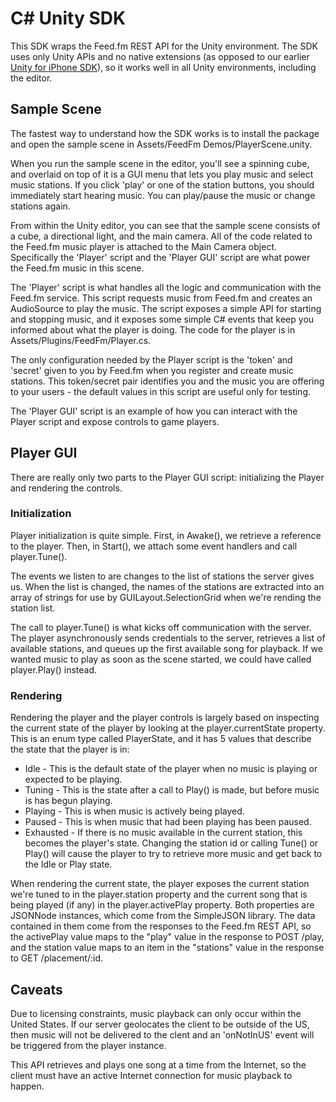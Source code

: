 
# C# Unity SDK

This SDK wraps the Feed.fm REST API for the Unity environment.
The SDK uses only Unity APIs and no native extensions (as opposed
to our earlier [Unity for iPhone SDK](https://github.com/fuzz-radio/Unity-SDK)), 
so it works well in all Unity environments, including the editor.

## Sample Scene

The fastest way to understand how the SDK works is to install the package and
open the sample scene in Assets/FeedFm Demos/PlayerScene.unity.

When you run the sample scene in the editor, you'll see a spinning cube, and
overlaid on top of it is a GUI menu that lets you play music and select music
stations. If you click 'play' or one of the station buttons, you should
immediately start hearing music. You can play/pause the music or change stations
again.

From within the Unity editor, you can see that the sample scene consists of a
cube, a directional light, and the main camera. All of the code related to the
Feed.fm music player is attached to the Main Camera object. Specifically the
'Player' script and the 'Player GUI' script are what power the Feed.fm music in
this scene.

The 'Player' script is what handles all the logic and communication with the
Feed.fm service. This script requests music from Feed.fm and creates an AudioSource
to play the music. The script exposes a simple API for starting and stopping music,
and it exposes some simple C# events that keep you informed about what the player is
doing. The code for the player is in Assets/Plugins/FeedFm/Player.cs.

The only configuration needed by the Player script is the 'token' and 'secret'
given to you by Feed.fm when you register and create music stations. This
token/secret pair identifies you and the music you are offering to your users -
the default values in this script are useful only for testing.

The 'Player GUI' script is an example of how you can interact with the Player
script and expose controls to game players.

## Player GUI

There are really only two parts to the Player GUI script: initializing the
Player and rendering the controls.

### Initialization

Player initialization is quite simple. First, in Awake(), we retrieve a reference
to the player. Then, in Start(), we attach some event handlers and call player.Tune().

The events we listen to are changes to the list of stations the server gives us.
When the list is changed, the names of the stations are extracted into an array
of strings for use by GUILayout.SelectionGrid when we're rending the station list.

The call to player.Tune() is what kicks off communication with the server. The
player asynchronously sends credentials to the server, retrieves a list of
available stations, and queues up the first available song for playback. If
we wanted music to play as soon as the scene started, we could have called
player.Play() instead.

### Rendering

Rendering the player and the player controls is largely based on inspecting
the current state of the player by looking at the player.currentState
property. This is an enum type called PlayerState, and it has 5 values that
describe the state that the player is in:

* Idle - This is the default state of the player when no music is playing or
expected to be playing.
* Tuning - This is the state after a call to Play() is made, but before
music is has begun playing.
* Playing - This is when music is actively being played.
* Paused - This is when music that had been playing has been paused.
* Exhausted - If there is no music available in the current station, this
becomes the player's state. Changing the station id or calling Tune() or Play()
will cause the player to try to retrieve more music and get back to the Idle
or Play state.

When rendering the current state, the player exposes the current station we're
tuned to in the player.station property and the current song that is being
played (if any) in the player.activePlay property. Both properties are JSONNode
instances, which come from the SimpleJSON library. The data contained in them
come from the responses to the Feed.fm REST API, so the activePlay value maps
to the "play" value in the response to POST /play, and the station value maps
to an item in the "stations" value in the response to GET /placement/:id.

## Caveats

Due to licensing constraints, music playback can only occur within the
United States. If our server geolocates the client to be outside of the
US, then music will not be delivered to the clent and an 'onNotInUS' event
will be triggered from the player instance.

This API retrieves and plays one song at a time from the Internet, so
the client must have an active Internet connection for music playback
to happen.

